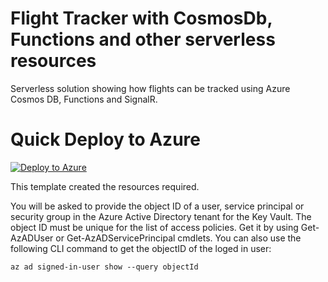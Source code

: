 # Flight Tracker with CosmosDb, Functions and other serverless resources
Serverless solution showing how flights can be tracked using Azure Cosmos DB, Functions and SignalR.

# Quick Deploy to Azure
[![Deploy to Azure](http://azuredeploy.net/deploybutton.svg)](https://azuredeploy.net/)

This template created the resources required.

You will be asked to provide the object ID of a user, service principal or security group in the Azure Active Directory tenant for the Key Vault. The object ID must be unique for the list of access policies. Get it by using Get-AzADUser or Get-AzADServicePrincipal cmdlets. You can also use the following CLI command to get the objectID of the loged in user:

`az ad signed-in-user show --query objectId`
